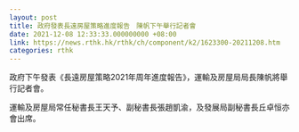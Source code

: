```yaml
---
layout: post
title: 政府發表長遠房屋策略進度報告　陳帆下午舉行記者會
date: 2021-12-08 12:33:33.000000000 +08:00
link: https://news.rthk.hk/rthk/ch/component/k2/1623300-20211208.htm
categories: rthk
---
```


政府下午發表《長遠房屋策略2021年周年進度報告》，運輸及房屋局局長陳帆將舉行記者會。

運輸及房屋局常任秘書長王天予、副秘書長張趙凱渝，及發展局副秘書長丘卓恒亦會出席。
